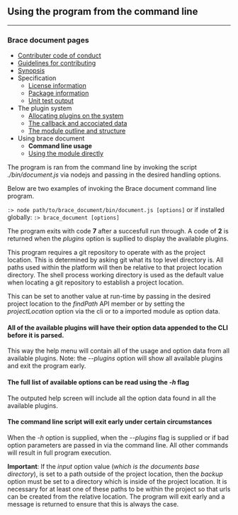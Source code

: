 ## Using the program from the command line

---
### Brace document pages
* [Contributer code of conduct](https://github.com/restarian/brace_document/blob/master/docs/contributer_code_of_conduct.md)
* [Guidelines for contributing](https://github.com/restarian/brace_document/blob/master/docs/guidelines_for_contributing.md)
* [Synopsis](https://github.com/restarian/brace_document/blob/master/docs/synopsis.md)
* Specification
  * [License information](https://github.com/restarian/brace_document/blob/master/docs/specification/license_information.md)
  * [Package information](https://github.com/restarian/brace_document/blob/master/docs/specification/package_information.md)
  * [Unit test output](https://github.com/restarian/brace_document/blob/master/docs/specification/unit_test_output.md)
* The plugin system
  * [Allocating plugins on the system](https://github.com/restarian/brace_document/blob/master/docs/the_plugin_system/allocating_plugins_on_the_system.md)
  * [The callback and accociated data](https://github.com/restarian/brace_document/blob/master/docs/the_plugin_system/the_callback_and_accociated_data.md)
  * [The module outline and structure](https://github.com/restarian/brace_document/blob/master/docs/the_plugin_system/the_module_outline_and_structure.md)
* Using brace document
  * **Command line usage**
  * [Using the module directly](https://github.com/restarian/brace_document/blob/master/docs/using_brace_document/using_the_module_directly.md)

The program is ran from the command line by invoking the script *./bin/document.js* via nodejs and passing in the desired handling options. 

Below are two examples of invoking the Brace document command line program.

```:> node path/to/brace_document/bin/document.js [options]``` or if installed globally: ```:> brace_document [options]```

The program exits with code **7** after a succesfull run through. A code of **2** is returned when the *plugins* option is supllied to display the available plugins.

This program requires a git repository to operate with as the project location. This is determined by asking git what its top level directory is. All paths used within the platform will then be relative to that project location directory. The shell process working directory is used as the default value when locating a git repository to establish a project location. 

This can be set to another value at run-time by passing in the desired project location to the *findPath* API member or by setting the *projectLocation* option via the cli or to a imported module as option data.

#### All of the available plugins will have their option data appended to the CLI before it is parsed. 
This way the help menu will contain all of the usage and option data from all available plugins.
Note: the *--plugins* option will show all available plugins and exit the program early.

#### The full list of available options can be read using the *-h* flag
The outputed help screen will include all the option data found in all the available plugins. 

#### The command line script will exit early under certain circumstances
When the *-h* option is supplied, when the *--plugins* flag is supplied or if bad option parameters are passed in via the command line. All other commands will result in full program execution.

**Important**: If the *input* option value  (*which is the documents base directory*), is set to a path outside of the project location, then the *backup* option must be set to a directory which is inside of the project location. It is necessary for at least one of these paths to be within the project so that urls can be created from the relative location. The program will exit early and a message is returned to ensure that this is always the case.

